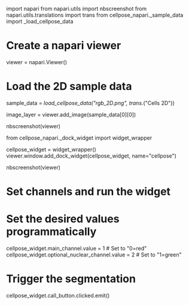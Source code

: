 


import napari
from napari.utils import nbscreenshot
from napari.utils.translations import trans
from cellpose_napari._sample_data import _load_cellpose_data

# Create a napari viewer
viewer = napari.Viewer()

# Load the 2D sample data
sample_data = _load_cellpose_data("rgb_2D.png", trans._("Cells 2D"))

image_layer = viewer.add_image(sample_data[0][0])

nbscreenshot(viewer)


from cellpose_napari._dock_widget import widget_wrapper

cellpose_widget = widget_wrapper()
viewer.window.add_dock_widget(cellpose_widget, name="cellpose")

nbscreenshot(viewer)


# Set channels and run the widget

# Set the desired values programmatically
cellpose_widget.main_channel.value = 1  # Set to "0=red"
cellpose_widget.optional_nuclear_channel.value = 2  # Set to "1=green"

# Trigger the segmentation
cellpose_widget.call_button.clicked.emit()






